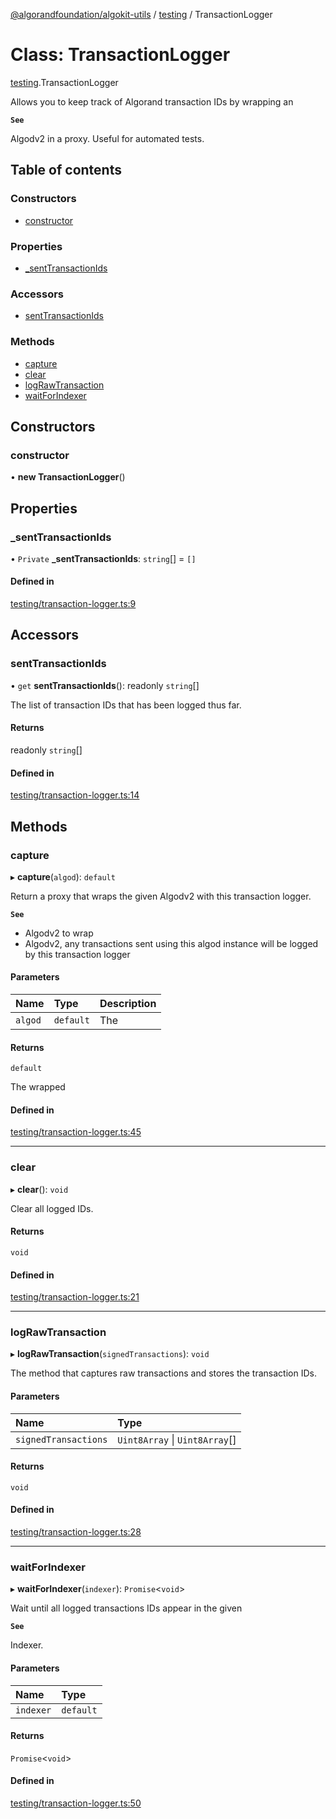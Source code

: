 [@algorandfoundation/algokit-utils](../README.md) / [testing](../modules/testing.md) / TransactionLogger

# Class: TransactionLogger

[testing](../modules/testing.md).TransactionLogger

Allows you to keep track of Algorand transaction IDs by wrapping an

**`See`**

Algodv2 in a proxy.
Useful for automated tests.

## Table of contents

### Constructors

- [constructor](testing.TransactionLogger.md#constructor)

### Properties

- [\_sentTransactionIds](testing.TransactionLogger.md#_senttransactionids)

### Accessors

- [sentTransactionIds](testing.TransactionLogger.md#senttransactionids)

### Methods

- [capture](testing.TransactionLogger.md#capture)
- [clear](testing.TransactionLogger.md#clear)
- [logRawTransaction](testing.TransactionLogger.md#lograwtransaction)
- [waitForIndexer](testing.TransactionLogger.md#waitforindexer)

## Constructors

### constructor

• **new TransactionLogger**()

## Properties

### \_sentTransactionIds

• `Private` **\_sentTransactionIds**: `string`[] = `[]`

#### Defined in

[testing/transaction-logger.ts:9](https://github.com/algorandfoundation/algokit-utils-ts/blob/main/src/testing/transaction-logger.ts#L9)

## Accessors

### sentTransactionIds

• `get` **sentTransactionIds**(): readonly `string`[]

The list of transaction IDs that has been logged thus far.

#### Returns

readonly `string`[]

#### Defined in

[testing/transaction-logger.ts:14](https://github.com/algorandfoundation/algokit-utils-ts/blob/main/src/testing/transaction-logger.ts#L14)

## Methods

### capture

▸ **capture**(`algod`): `default`

Return a proxy that wraps the given Algodv2 with this transaction logger.

**`See`**

 - Algodv2 to wrap
 - Algodv2, any transactions sent using this algod instance will be logged by this transaction logger

#### Parameters

| Name | Type | Description |
| :------ | :------ | :------ |
| `algod` | `default` | The |

#### Returns

`default`

The wrapped

#### Defined in

[testing/transaction-logger.ts:45](https://github.com/algorandfoundation/algokit-utils-ts/blob/main/src/testing/transaction-logger.ts#L45)

___

### clear

▸ **clear**(): `void`

Clear all logged IDs.

#### Returns

`void`

#### Defined in

[testing/transaction-logger.ts:21](https://github.com/algorandfoundation/algokit-utils-ts/blob/main/src/testing/transaction-logger.ts#L21)

___

### logRawTransaction

▸ **logRawTransaction**(`signedTransactions`): `void`

The method that captures raw transactions and stores the transaction IDs.

#### Parameters

| Name | Type |
| :------ | :------ |
| `signedTransactions` | `Uint8Array` \| `Uint8Array`[] |

#### Returns

`void`

#### Defined in

[testing/transaction-logger.ts:28](https://github.com/algorandfoundation/algokit-utils-ts/blob/main/src/testing/transaction-logger.ts#L28)

___

### waitForIndexer

▸ **waitForIndexer**(`indexer`): `Promise`<`void`\>

Wait until all logged transactions IDs appear in the given

**`See`**

Indexer.

#### Parameters

| Name | Type |
| :------ | :------ |
| `indexer` | `default` |

#### Returns

`Promise`<`void`\>

#### Defined in

[testing/transaction-logger.ts:50](https://github.com/algorandfoundation/algokit-utils-ts/blob/main/src/testing/transaction-logger.ts#L50)

